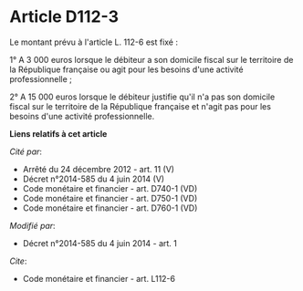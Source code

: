 # Article D112-3

Le montant prévu à l'article L. 112-6 est fixé : 

1° A 3 000 euros lorsque le débiteur a son domicile fiscal sur le territoire de la République française ou agit pour les
besoins d'une activité professionnelle ; 

2° A 15 000 euros lorsque le débiteur justifie qu'il n'a pas son domicile fiscal sur le territoire de la République française
et n'agit pas pour les besoins d'une activité professionnelle.

**Liens relatifs à cet article**

_Cité par_:

  - Arrêté du 24 décembre 2012 - art. 11 (V)
  - Décret n°2014-585 du 4 juin 2014 (V)
  - Code monétaire et financier - art. D740-1 (VD)
  - Code monétaire et financier - art. D750-1 (VD)
  - Code monétaire et financier - art. D760-1 (VD)

_Modifié par_:

  - Décret n°2014-585 du 4 juin 2014 - art. 1

_Cite_:

  - Code monétaire et financier - art. L112-6
